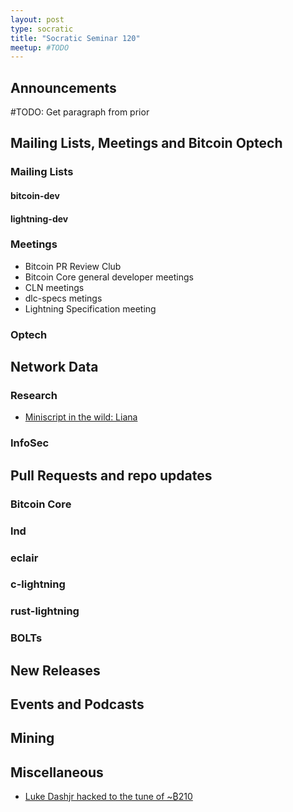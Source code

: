 ```yaml
---
layout: post
type: socratic
title: "Socratic Seminar 120"
meetup: #TODO
---
```



## Announcements

#TODO: Get paragraph from prior

## Mailing Lists, Meetings and Bitcoin Optech

### Mailing Lists


#### bitcoin-dev


#### lightning-dev


### Meetings

- Bitcoin PR Review Club
- Bitcoin Core general developer meetings
- CLN meetings
- dlc-specs metings
- Lightning Specification meeting

### Optech

## Network Data


### Research

- [Miniscript in the wild: Liana](https://twitter.com/darosior/status/1605624752634093568)

### InfoSec


## Pull Requests and repo updates

### Bitcoin Core

### lnd


### eclair


### c-lightning

### rust-lightning


### BOLTs


## New Releases


## Events and Podcasts


## Mining


## Miscellaneous
- [Luke Dashjr hacked to the tune of ~₿210](https://twitter.com/LukeDashjr/status/1609613748364509184)
